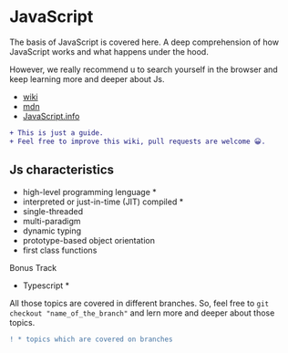 # JavaScript

The basis of JavaScript is covered here. A deep comprehension of how JavaScript works and what happens under the hood.

However, we really recommend u to search yourself in the browser and keep learning more and deeper about Js.

- [wiki](https://en.wikipedia.org/wiki/JavaScript)
- [mdn](https://developer.mozilla.org/en-US/docs/Web/JavaScript)
- [JavaScript.info](https://JavaScript.info/intro)

```diff
+ This is just a guide.
+ Feel free to improve this wiki, pull requests are welcome 😀.
```

## Js characteristics

- high-level programming lenguage \*
- interpreted or just-in-time (JIT) compiled \*
- single-threaded
- multi-paradigm
- dynamic typing
- prototype-based object orientation
- first class functions

Bonus Track

- Typescript \*

All those topics are covered in different branches. So, feel free to `git checkout "name_of_the_branch"` and lern more and deeper about those topics.

```diff
! * topics which are covered on branches
```
